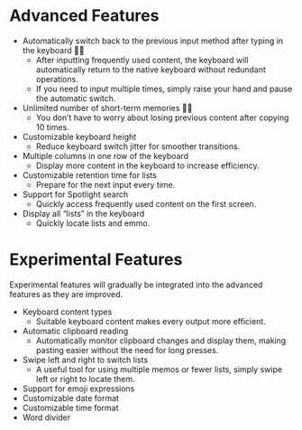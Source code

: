 # Advanced Features

- Automatically switch back to the previous input method after typing in the keyboard 👍🏻
	- After inputting frequently used content, the keyboard will automatically return to the native keyboard without redundant operations.
	- If you need to input multiple times, simply raise your hand and pause the automatic switch.
- Unlimited number of short-term memories 👍🏻
	- You don’t have to worry about losing previous content after copying 10 times.
- Customizable keyboard height
	- Reduce keyboard switch jitter for smoother transitions.
- Multiple columns in one row of the keyboard
	- Display more content in the keyboard to increase efficiency.
- Customizable retention time for lists
	- Prepare for the next input every time.
- Support for Spotlight search
	- Quickly access frequently used content on the first screen.
- Display all “lists” in the keyboard
	- Quickly locate lists and emmo.

# Experimental Features

Experimental features will gradually be integrated into the advanced features as they are improved.

- Keyboard content types
	- Suitable keyboard content makes every output more efficient.
- Automatic clipboard reading
	- Automatically monitor clipboard changes and display them, making pasting easier without the need for long presses.
- Swipe left and right to switch lists
	- A useful tool for using multiple memos or fewer lists, simply swipe left or right to locate them.
- Support for emoji expressions
- Customizable date format
- Customizable time format
- Word divider